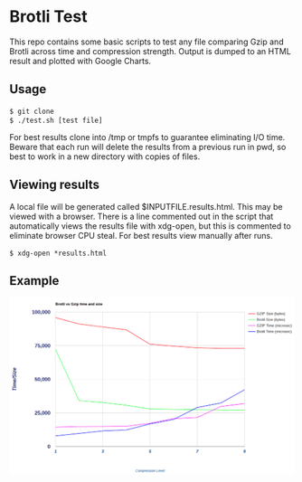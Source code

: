 # Brotli Test
This repo contains some basic scripts to test any file comparing Gzip and Brotli across time and compression strength.  Output is dumped to an HTML result and plotted with Google Charts.

## Usage
```
$ git clone 
$ ./test.sh [test file]
```

For best results clone into /tmp or tmpfs to guarantee eliminating I/O time.
Beware that each run will delete the results from a previous run in pwd, so best to work in a new directory with copies of files.

## Viewing results
A local file will be generated called $INPUTFILE.results.html.  This may be viewed with a browser.  There is a line commented out in the script that automatically views the results file with xdg-open, but this is commented to eliminate browser CPU steal.  For best results view manually after runs.

```
$ xdg-open *results.html
```


## Example
![alt text](https://github.com/jboero/brotlitest/blob/master/sample.png "Snapshot of example chart isn't interactive")
